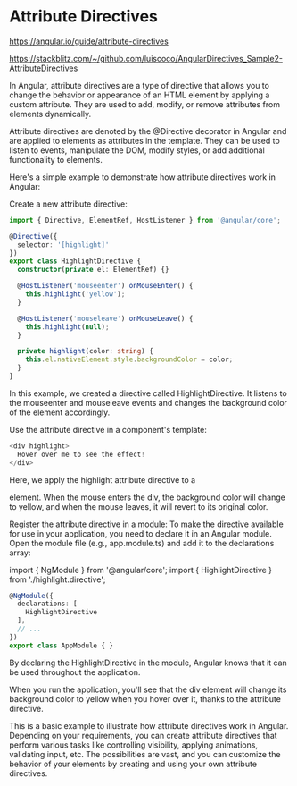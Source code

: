# Attribute Directives

https://angular.io/guide/attribute-directives

https://stackblitz.com/~/github.com/luiscoco/AngularDirectives_Sample2-AttributeDirectives

In Angular, attribute directives are a type of directive that allows you to change the behavior or appearance of an HTML element by applying a custom attribute. They are used to add, modify, or remove attributes from elements dynamically.

Attribute directives are denoted by the @Directive decorator in Angular and are applied to elements as attributes in the template. They can be used to listen to events, manipulate the DOM, modify styles, or add additional functionality to elements.

Here's a simple example to demonstrate how attribute directives work in Angular:

Create a new attribute directive:

```typescript
import { Directive, ElementRef, HostListener } from '@angular/core';

@Directive({
  selector: '[highlight]'
})
export class HighlightDirective {
  constructor(private el: ElementRef) {}

  @HostListener('mouseenter') onMouseEnter() {
    this.highlight('yellow');
  }

  @HostListener('mouseleave') onMouseLeave() {
    this.highlight(null);
  }

  private highlight(color: string) {
    this.el.nativeElement.style.backgroundColor = color;
  }
}
```

In this example, we created a directive called HighlightDirective. It listens to the mouseenter and mouseleave events and changes the background color of the element accordingly.

Use the attribute directive in a component's template:

```typescript
<div highlight>
  Hover over me to see the effect!
</div>
```

Here, we apply the highlight attribute directive to a <div> element. When the mouse enters the div, the background color will change to yellow, and when the mouse leaves, it will revert to its original color.

Register the attribute directive in a module:
To make the directive available for use in your application, you need to declare it in an Angular module. Open the module file (e.g., app.module.ts) and add it to the declarations array:

import { NgModule } from '@angular/core';
import { HighlightDirective } from './highlight.directive';

```typescript
@NgModule({
  declarations: [
    HighlightDirective
  ],
  // ...
})
export class AppModule { }
```

By declaring the HighlightDirective in the module, Angular knows that it can be used throughout the application.

When you run the application, you'll see that the div element will change its background color to yellow when you hover over it, thanks to the attribute directive.

This is a basic example to illustrate how attribute directives work in Angular. Depending on your requirements, you can create attribute directives that perform various tasks like controlling visibility, applying animations, validating input, etc. The possibilities are vast, and you can customize the behavior of your elements by creating and using your own attribute directives.


